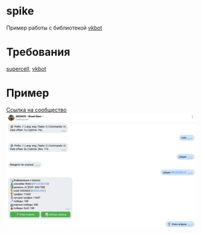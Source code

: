 # spike
Пример работы с библиотекой [vkbot](https://github.com/Rollylni/vkbot)

# Требования
[supercell](https://github.com/Rollylni/supercell), [vkbot](https://github.com/Rollylni/vkbot)

# Пример
[Ссылка на сообщество](https://vk.com/kronos_bs)
![example](example.png)
